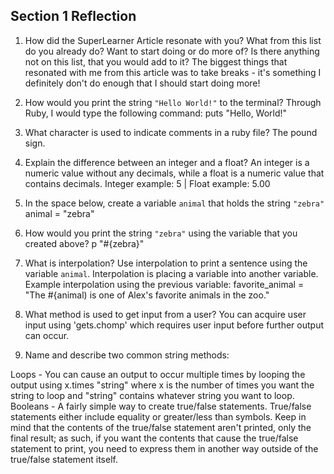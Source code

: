 ## Section 1 Reflection

1. How did the SuperLearner Article resonate with you? What from this list do you already do? Want to start doing or do more of? Is there anything not on this list, that you would add to it?
The biggest things that resonated with me from this article was to take breaks - it's something I definitely don't do enough that I should start doing more!

1. How would you print the string `"Hello World!"` to the terminal?
Through Ruby, I would type the following command:
  puts "Hello, World!"

1. What character is used to indicate comments in a ruby file?
The pound sign.

1. Explain the difference between an integer and a float?
An integer is a numeric value without any decimals, while a float is a numeric value that contains decimals.
Integer example: 5 | Float example: 5.00

1. In the space below, create a variable `animal` that holds the string `"zebra"`
animal = "zebra"

1. How would you print the string `"zebra"` using the variable that you created above?
p "#{zebra}"

1. What is interpolation? Use interpolation to print a sentence using the variable `animal`.
Interpolation is placing a variable into another variable.
Example interpolation using the previous variable:
favorite_animal = "The #{animal) is one of Alex's favorite animals in the zoo."

1. What method is used to get input from a user?
You can acquire user input using 'gets.chomp' which requires user input before further output can occur.

1. Name and describe two common string methods:

Loops - You can cause an output to occur multiple times by looping the output using x.times "string" where x is the number of times you want the string to loop and "string" contains whatever string you want to loop.
Booleans - A fairly simple way to create true/false statements. True/false statements either include equality or greater/less than symbols. Keep in mind that the contents of the true/false statement aren't printed, only the final result; as such, if you want the contents that cause the true/false statement to print, you need to express them in another way outside of the true/false statement itself.
